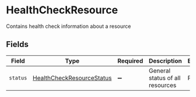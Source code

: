 # HealthCheckResource

Contains health check information about a resource


## Fields

| Field                                                                         | Type                                                                          | Required                                                                      | Description                                                                   | Example                                                                       |
| ----------------------------------------------------------------------------- | ----------------------------------------------------------------------------- | ----------------------------------------------------------------------------- | ----------------------------------------------------------------------------- | ----------------------------------------------------------------------------- |
| `status`                                                                      | [HealthCheckResourceStatus](../../models/errors/healthcheckresourcestatus.md) | :heavy_minus_sign:                                                            | General status of all resources                                               | PASS                                                                          |